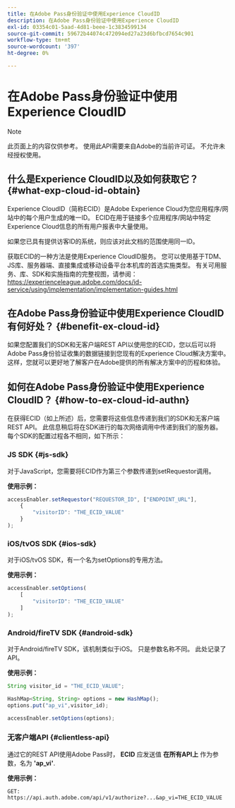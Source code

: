 ```yaml
---
title: 在Adobe Pass身份验证中使用Experience CloudID
description: 在Adobe Pass身份验证中使用Experience CloudID
exl-id: 03354c01-5aad-4d81-beee-1c3834599134
source-git-commit: 59672b44074c472094ed27a23d6bfbcd7654c901
workflow-type: tm+mt
source-wordcount: '397'
ht-degree: 0%

---
```


# 在Adobe Pass身份验证中使用Experience CloudID

>[!NOTE]
>
>此页面上的内容仅供参考。 使用此API需要来自Adobe的当前许可证。 不允许未经授权使用。

## 什么是Experience CloudID以及如何获取它？ {#what-exp-cloud-id-obtain}

Experience CloudID（简称ECID）是Adobe Experience Cloud为您应用程序/网站中的每个用户生成的唯一ID。 ECID在用于链接多个应用程序/网站中特定Experience Cloud信息的所有用户报表中大量使用。

如果您已具有提供访客ID的系统，则应该对此文档的范围使用同一ID。

获取ECID的一种方法是使用Experience CloudID服务。 您可以使用基于TDM、JS库、服务器端、直接集成或移动设备平台本机库的首选实施类型。 有关可用服务、库、SDK和实施指南的完整视图，请参阅： <https://experienceleague.adobe.com/docs/id-service/using/implementation/implementation-guides.html>

## 在Adobe Pass身份验证中使用Experience CloudID有何好处？ {#benefit-ex-cloud-id}

如果您配置我们的SDK和无客户端REST API以使用您的ECID，您以后可以将Adobe Pass身份验证收集的数据链接到您现有的Experience Cloud解决方案中。 这样，您就可以更好地了解客户在Adobe提供的所有解决方案中的历程和体验。

## 如何在Adobe Pass身份验证中使用Experience CloudID？ {#how-to-ex-cloud-id-authn}

在获得ECID（如上所述）后，您需要将这些信息传递到我们的SDK和无客户端REST API。 此信息稍后将在SDK进行的每次网络调用中传递到我们的服务器。 每个SDK的配置过程各不相同，如下所示：

### JS SDK {#js-sdk}

对于JavaScript，您需要将ECID作为第三个参数传递到setRequestor调用。

**使用示例：**

```JavaScript
accessEnabler.setRequestor("REQUESTOR_ID", ["ENDPOINT_URL"],
    {
        "visitorID": "THE_ECID_VALUE"
    }
);
```

### iOS/tvOS SDK {#ios-sdk}

对于iOS/tvOS SDK，有一个名为setOptions的专用方法。

**使用示例：**

```JavaScript
accessEnabler.setOptions(
    [
        "visitorID": "THE_ECID_VALUE"
    ]
);
```

### Android/fireTV SDK {#android-sdk}

对于Android/fireTV SDK，该机制类似于iOS。 只是参数名称不同。 此处记录了API。

**使用示例：**

```JavaScript
String visitor_id = "THE_ECID_VALUE";

HashMap<String, String> options = new HashMap();
options.put("ap_vi",visitor_id);

accessEnabler.setOptions(options);
```

### 无客户端API {#clientless-api}

通过它的REST API使用Adobe Pass时， **ECID** 应发送值 **在所有API上** 作为参数，名为 **&#39;ap_vi&#39;**.

**使用示例：**

`GET: https://api.auth.adobe.com/api/v1/authorize?...&ap_vi=THE_ECID_VALUE`
